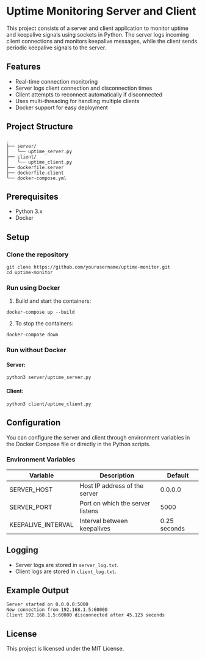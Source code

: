 # Uptime Monitoring Server and Client

This project consists of a server and client application to monitor uptime and keepalive signals using sockets in Python. The server logs incoming client connections and monitors keepalive messages, while the client sends periodic keepalive signals to the server.

## Features
- Real-time connection monitoring
- Server logs client connection and disconnection times
- Client attempts to reconnect automatically if disconnected
- Uses multi-threading for handling multiple clients
- Docker support for easy deployment

## Project Structure
```
.
├── server/
│   └── uptime_server.py
├── client/
│   └── uptime_client.py
├── dockerfile.server
├── dockerfile.client
└── docker-compose.yml
```

## Prerequisites
- Python 3.x
- Docker

## Setup

### Clone the repository
```
git clone https://github.com/yourusername/uptime-monitor.git
cd uptime-monitor
```

### Run using Docker
1. Build and start the containers:
```
docker-compose up --build
```
2. To stop the containers:
```
docker-compose down
```

### Run without Docker
#### Server:
```
python3 server/uptime_server.py
```
#### Client:
```
python3 client/uptime_client.py
```

## Configuration
You can configure the server and client through environment variables in the Docker Compose file or directly in the Python scripts.

### Environment Variables
| Variable          | Description                     | Default      |
|------------------|---------------------------------|--------------|
| SERVER_HOST       | Host IP address of the server    | 0.0.0.0      |
| SERVER_PORT       | Port on which the server listens | 5000         |
| KEEPALIVE_INTERVAL| Interval between keepalives      | 0.25 seconds |

## Logging
- Server logs are stored in `server_log.txt`.
- Client logs are stored in `client_log.txt`.

## Example Output
```
Server started on 0.0.0.0:5000
New connection from 192.168.1.5:60000
Client 192.168.1.5:60000 disconnected after 45.123 seconds
```

## License
This project is licensed under the MIT License.

